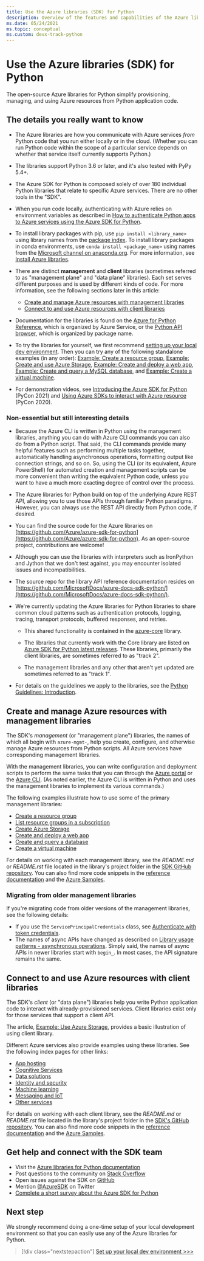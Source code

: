 ```yaml
---
title: Use the Azure libraries (SDK) for Python
description: Overview of the features and capabilities of the Azure libraries for Python that helps developers be more productive when provisioning, using, and managing Azure resources.
ms.date: 05/24/2021
ms.topic: conceptual
ms.custom: devx-track-python
---
```


# Use the Azure libraries (SDK) for Python

The open-source Azure libraries for Python simplify provisioning, managing, and using Azure resources from Python application code.

## The details you really want to know

- The Azure libraries are how you communicate with Azure services *from* Python code that you run either locally or in the cloud. (Whether you can run Python code within the scope of a particular service depends on whether that service itself currently supports Python.)

- The libraries support Python 3.6 or later, and it's also tested with PyPy 5.4+.

- The Azure SDK for Python is composed solely of over 180 individual Python libraries that relate to specific Azure services. There are no other tools in the "SDK".

- When you run code locally, authenticating with Azure relies on environment variables as described in [How to authenticate Python apps to Azure services using the Azure SDK for Python](./authentication-overview.md#authentication-during-local-development).

- To install library packages with pip, use `pip install <library_name>` using library names from the [package index](azure-sdk-library-package-index.md). To install library packages in conda environments, use `conda install <package_name>` using names from the [Microsoft channel on anaconda.org](https://anaconda.org/microsoft/repo). For more information, see [Install Azure libraries](azure-sdk-install.md).

- There are distinct **management** and **client** libraries (sometimes referred to as "management plane" and "data plane" libraries). Each set serves different purposes and is used by different kinds of code. For more information, see the following sections later in this article:
  - [Create and manage Azure resources with management libraries](#create-and-manage-azure-resources-with-management-libraries)
  - [Connect to and use Azure resources with client libraries](#connect-to-and-use-azure-resources-with-client-libraries)

- Documentation for the libraries is found on the [Azure for Python Reference](/python/api/overview/azure/), which is organized by Azure Service, or the [Python API browser](/python/api/), which is organized by package name.

- To try the libraries for yourself, we first recommend [setting up your local dev environment](../configure-local-development-environment.md). Then you can try any of the following standalone examples (in any order): [Example: Create a resource group](./examples/azure-sdk-example-resource-group.md), [Example: Create and use Azure Storage](./examples/azure-sdk-example-storage.md), [Example: Create and deploy a web app](./examples/azure-sdk-example-web-app.md), [Example: Create and query a MySQL database](./examples/azure-sdk-example-database.md), and [Example: Create a virtual machine](./examples/azure-sdk-example-virtual-machines.md).

- For demonstration videos, see <a href="https://www.youtube.com/watch?v=4xoJLCFP4_4" target="_blank">Introducing the Azure SDK for Python</a> (PyCon 2021) and <a href="https://www.youtube.com/watch?v=M1pVxItg2Mg&feature=youtu.be&ocid=AID3006292" target="_blank">Using Azure SDKs to interact with Azure resource</a> (PyCon 2020).

### Non-essential but still interesting details

- Because the Azure CLI is written in Python using the management libraries, anything you can do with Azure CLI commands you can also do from a Python script. That said, the CLI commands provide many helpful features such as performing multiple tasks together, automatically handling asynchronous operations, formatting output like connection strings, and so on. So, using the CLI (or its equivalent, Azure PowerShell) for automated creation and management scripts can be more convenient than writing the equivalent Python code, unless you want to have a much more exacting degree of control over the process.

- The Azure libraries for Python build on top of the underlying Azure REST API, allowing you to use those APIs through familiar Python paradigms. However, you can always use the REST API directly from Python code, if desired.

- You can find the source code for the Azure libraries on [https://github.com/Azure/azure-sdk-for-python](https://github.com/Azure/azure-sdk-for-python). As an open-source project, contributions are welcome!

- Although you can use the libraries with interpreters such as IronPython and Jython that we don't test against, you may encounter isolated issues and incompatibilities.

- The source repo for the library API reference documentation resides on [https://github.com/MicrosoftDocs/azure-docs-sdk-python/](https://github.com/MicrosoftDocs/azure-docs-sdk-python/).

- We're currently updating the Azure libraries for Python libraries to share common cloud patterns such as authentication protocols, logging, tracing, transport protocols, buffered responses, and retries.

  - This shared functionality is contained in the [azure-core](https://github.com/Azure/azure-sdk-for-python/tree/master/sdk/core/azure-core) library.

  - The libraries that currently work with the Core library are listed on [Azure SDK for Python latest releases](azure-sdk-library-package-index.md#libraries-using-azurecore). These libraries, primarily the client libraries, are sometimes referred to as "track 2".

  - The management libraries and any other that aren't yet updated are sometimes referred to as "track 1".

- For details on the guidelines we apply to the libraries, see the [Python Guidelines: Introduction](https://azure.github.io/azure-sdk/python_design.html#introduction).

## Create and manage Azure resources with management libraries

The SDK's *management* (or "management plane") libraries, the names of which all begin with `azure-mgmt-`, help you create, configure, and otherwise manage Azure resources from Python scripts. All Azure services have corresponding management libraries.

With the management libraries, you can write configuration and deployment scripts to perform the same tasks that you can through the [Azure portal](https://portal.azure.com) or the [Azure CLI](/cli/azure/install-azure-cli). (As noted earlier, the Azure CLI is written in Python and uses the management libraries to implement its various commands.)

The following examples illustrate how to use some of the primary management libraries:

- [Create a resource group](./examples/azure-sdk-example-resource-group.md)
- [List resource groups in a subscription](./examples/azure-sdk-example-list-resource-groups.md)
- [Create Azure Storage](./examples/azure-sdk-example-storage.md)
- [Create and deploy a web app](./examples/azure-sdk-example-web-app.md)
- [Create and query a database](./examples/azure-sdk-example-database.md)
- [Create a virtual machine](./examples/azure-sdk-example-virtual-machines.md)

For details on working with each management library, see the *README.md* or *README.rst* file located in the library's project folder in the [SDK GitHub repository](https://github.com/Azure/azure-sdk-for-python/tree/master/sdk). You can also find more code snippets in the [reference documentation](/python/api) and the [Azure Samples](/samples/browse/?languages=python&term=Getting%20started%20-%20Managing).

### Migrating from older management libraries

If you're migrating code from older versions of the management libraries, see the following details:

- If you use the `ServicePrincipalCredentials` class, see [Authenticate with token credentials](./authentication-azure-hosted-apps.md).
- The names of async APIs have changed as described on [Library usage patterns - asynchronous operations](azure-sdk-library-usage-patterns.md#asynchronous-operations). Simply said, the names of async APIs in newer libraries start with `begin_`. In most cases, the API signature remains the same.

## Connect to and use Azure resources with client libraries

The SDK's *client* (or "data plane") libraries help you write Python application code to interact with already-provisioned services. Client libraries exist only for those services that support a client API.

The article, [Example: Use Azure Storage](./examples/azure-sdk-example-storage-use.md), provides a basic illustration of using client library.

Different Azure services also provide examples using these libraries. See the following index pages for other links:

- [App hosting](../quickstarts-app-hosting.md)
- [Cognitive Services](../quickstarts-cognitive-services.md)
- [Data solutions](../quickstarts-data-solutions.md)
- [Identity and security](../quickstarts-identity-security.md)
- [Machine learning](../quickstarts-machine-learning.md)
- [Messaging and IoT](../quickstarts-messaging-iot.md)
- [Other services](../quickstarts-other-services.md)

For details on working with each client library, see the *README.md* or *README.rst* file located in the library's project folder in the [SDK's GitHub repository](https://github.com/Azure/azure-sdk-for-python/tree/master/sdk). You can also find more code snippets in the [reference documentation](/python/api) and the [Azure Samples](/samples/browse/?languages=python&products=azure).

## Get help and connect with the SDK team

- Visit the [Azure libraries for Python documentation](https://aka.ms/python-docs)
- Post questions to the community on [Stack Overflow](https://stackoverflow.com/questions/tagged/azure-sdk-python)
- Open issues against the SDK on [GitHub](https://github.com/Azure/azure-sdk-for-python/issues)
- Mention [@AzureSDK](https://twitter.com/AzureSdk/) on Twitter
- [Complete a short survey about the Azure SDK for Python](https://microsoft.qualtrics.com/jfe/form/SV_bNFX0HECjzPWMiG?Q_CHL=docs)

## Next step

We strongly recommend doing a one-time setup of your local development environment so that you can easily use any of the Azure libraries for Python.

> [!div class="nextstepaction"]
> [Set up your local dev environment >>>](../configure-local-development-environment.md)
